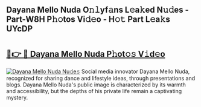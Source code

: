## Dayana Mello Nuda O𝚗𝚕yf𝚊ns L𝚎a𝚔ed N𝚞𝚍es - Part-W8H P𝚑𝚘tos Vi𝚍𝚎o - H𝚘𝚝 Part L𝚎a𝚔s UYcDP

# <h2><a href="http://kf4eyap.oniu.top/?m=Dayana+Mello+Nuda">🔗👉 🔴 Dayana Mello Nuda P𝚑ot𝚘𝚜 V𝚒d𝚎o</a></h2>

[![Dayana Mello Nuda Nu𝚍e𝚜](https://i.imgur.com/0qMVB7G.gif)](http://kf4eyap.oniu.top/?m=Dayana+Mello+Nuda)
Social media innovator Dayana Mello Nuda, recognized for sharing dance and lifestyle ideas, through presentations and blogs. Dayana Mello Nuda's public image is characterized by its warmth and accessibility, but the depths of his private life remain a captivating mystery.  

